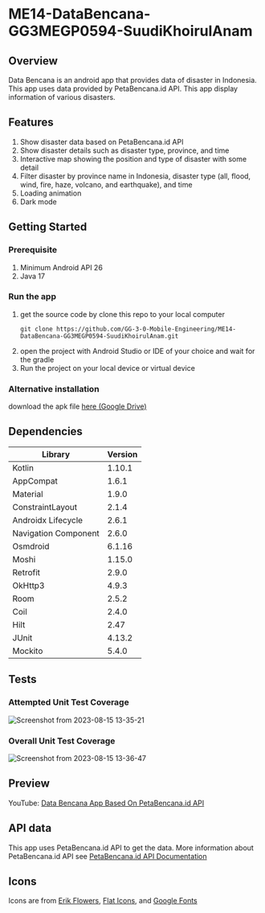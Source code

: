 # ME14-DataBencana-GG3MEGP0594-SuudiKhoirulAnam

## Overview
Data Bencana is an android app that provides data of disaster in Indonesia. This app uses data provided by PetaBencana.id API. This app display information of various disasters.

## Features
1. Show disaster data based on PetaBencana.id API
2. Show disaster details such as disaster type, province, and time
3. Interactive map showing the position and type of disaster with some detail
4. Filter disaster by province name in Indonesia, disaster type (all, flood, wind, fire, haze, volcano, and earthquake), and time
5. Loading animation
6. Dark mode

## Getting Started

### Prerequisite
1. Minimum Android API 26
2. Java 17

### Run the app
1. get the source code by clone this repo to your local computer
    ```
    git clone https://github.com/GG-3-0-Mobile-Engineering/ME14-DataBencana-GG3MEGP0594-SuudiKhoirulAnam.git
    ```
2. open the project with Android Studio or IDE of your choice and wait for the gradle
3. Run the project on your local device or virtual device

### Alternative installation
download the apk file [here (Google Drive)](https://drive.google.com/file/d/1Ejgk4ZMAUkkT8JRbAMTZgAIaOIwvBbBm/view?usp=sharing)

## Dependencies
| Library              | Version |
|----------------------|---------|
| Kotlin               | 1.10.1  |
| AppCompat            | 1.6.1   |
| Material             | 1.9.0   |
| ConstraintLayout     | 2.1.4   |
| Androidx Lifecycle   | 2.6.1   |
| Navigation Component | 2.6.0   |
| Osmdroid             | 6.1.16  |
| Moshi                | 1.15.0  |
| Retrofit             | 2.9.0   |
| OkHttp3              | 4.9.3   |
| Room                 | 2.5.2   |
| Coil                 | 2.4.0   |
| Hilt                 | 2.47    |
| JUnit                | 4.13.2  |
| Mockito              | 5.4.0   |

## Tests
### Attempted Unit Test Coverage
![Screenshot from 2023-08-15 13-35-21](https://github.com/GG-3-0-Mobile-Engineering/ME14-DataBencana-GG3MEGP0594-SuudiKhoirulAnam/assets/38739491/55ca20e7-9805-47d7-b1b1-eb23076be0a5)

### Overall Unit Test Coverage
![Screenshot from 2023-08-15 13-36-47](https://github.com/GG-3-0-Mobile-Engineering/ME14-DataBencana-GG3MEGP0594-SuudiKhoirulAnam/assets/38739491/5eccf3f6-93da-4937-8dec-e6fa2031d513)

## Preview
YouTube: [Data Bencana App Based On PetaBencana.id API](https://youtu.be/5Ri-qakv7hY)

## API data
This app uses PetaBencana.id API to get the data. More information about PetaBencana.id API see [PetaBencana.id API Documentation](https://docs.petabencana.id/)

## Icons
Icons are from [Erik Flowers](https://iconduck.com/designers/erik-flowers), [Flat Icons](https://www.flaticon.com/free-icons/natural-disaster), and [Google Fonts](https://fonts.google.com/icons)
